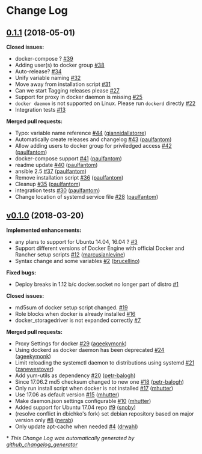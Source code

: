 # Change Log

## [0.1.1](https://galaxy.ansible.com/mongrelion/role-docker) (2018-05-01)
**Closed issues:**

- docker-compose ? [\#39](https://github.com/mongrelion/ansible-role-docker/issues/39)
- Adding user\(s\) to docker group [\#38](https://github.com/mongrelion/ansible-role-docker/issues/38)
- Auto-release? [\#34](https://github.com/mongrelion/ansible-role-docker/issues/34)
- Unify variable naming [\#32](https://github.com/mongrelion/ansible-role-docker/issues/32)
- Move away from installation script [\#31](https://github.com/mongrelion/ansible-role-docker/issues/31)
- Can we start Tagging releases please [\#27](https://github.com/mongrelion/ansible-role-docker/issues/27)
- Support for proxy in docker daemon is missing [\#25](https://github.com/mongrelion/ansible-role-docker/issues/25)
- `docker daemon` is not supported on Linux. Please run `dockerd` directly [\#22](https://github.com/mongrelion/ansible-role-docker/issues/22)
- Integration tests [\#13](https://github.com/mongrelion/ansible-role-docker/issues/13)

**Merged pull requests:**

- Typo: variable name reference [\#44](https://github.com/mongrelion/ansible-role-docker/pull/44) ([giannidallatorre](https://github.com/giannidallatorre))
- Automatically create releases and changelog [\#43](https://github.com/mongrelion/ansible-role-docker/pull/43) ([paulfantom](https://github.com/paulfantom))
- Allow adding users to docker group for priviledged access [\#42](https://github.com/mongrelion/ansible-role-docker/pull/42) ([paulfantom](https://github.com/paulfantom))
- docker-compose support [\#41](https://github.com/mongrelion/ansible-role-docker/pull/41) ([paulfantom](https://github.com/paulfantom))
- readme update [\#40](https://github.com/mongrelion/ansible-role-docker/pull/40) ([paulfantom](https://github.com/paulfantom))
- ansible 2.5 [\#37](https://github.com/mongrelion/ansible-role-docker/pull/37) ([paulfantom](https://github.com/paulfantom))
- Remove installation script [\#36](https://github.com/mongrelion/ansible-role-docker/pull/36) ([paulfantom](https://github.com/paulfantom))
- Cleanup [\#35](https://github.com/mongrelion/ansible-role-docker/pull/35) ([paulfantom](https://github.com/paulfantom))
- integration tests [\#30](https://github.com/mongrelion/ansible-role-docker/pull/30) ([paulfantom](https://github.com/paulfantom))
- Change location of systemd service file [\#28](https://github.com/mongrelion/ansible-role-docker/pull/28) ([paulfantom](https://github.com/paulfantom))

## [v0.1.0](https://galaxy.ansible.com/mongrelion/role-docker) (2018-03-20)
**Implemented enhancements:**

- any plans to support for Ubuntu 14.04, 16.04 ? [\#3](https://github.com/mongrelion/ansible-role-docker/issues/3)
- Support different versions of Docker Engine with official Docker and Rancher setup scripts [\#12](https://github.com/mongrelion/ansible-role-docker/pull/12) ([marcusianlevine](https://github.com/marcusianlevine))
- Syntax change and some variables [\#2](https://github.com/mongrelion/ansible-role-docker/pull/2) ([brucellino](https://github.com/brucellino))

**Fixed bugs:**

- Deploy breaks in 1.12 b/c docker.socket no longer part of distro [\#1](https://github.com/mongrelion/ansible-role-docker/issues/1)

**Closed issues:**

- md5sum of docker setup script changed. [\#19](https://github.com/mongrelion/ansible-role-docker/issues/19)
- Role blocks when docker is already installed [\#16](https://github.com/mongrelion/ansible-role-docker/issues/16)
- docker\_storagedriver is not expanded correctly [\#7](https://github.com/mongrelion/ansible-role-docker/issues/7)

**Merged pull requests:**

- Proxy Settings for docker [\#29](https://github.com/mongrelion/ansible-role-docker/pull/29) ([ageekymonk](https://github.com/ageekymonk))
- Using dockerd as docker daemon has been deprecated [\#24](https://github.com/mongrelion/ansible-role-docker/pull/24) ([ageekymonk](https://github.com/ageekymonk))
- Limit reloading the systemctl daemon to distributions using systemd [\#21](https://github.com/mongrelion/ansible-role-docker/pull/21) ([zanewestover](https://github.com/zanewestover))
- Add yum-utils as dependency [\#20](https://github.com/mongrelion/ansible-role-docker/pull/20) ([petr-balogh](https://github.com/petr-balogh))
- Since 17.06.2 md5 checksum changed to new one [\#18](https://github.com/mongrelion/ansible-role-docker/pull/18) ([petr-balogh](https://github.com/petr-balogh))
- Only run install script when docker is not installed [\#17](https://github.com/mongrelion/ansible-role-docker/pull/17) ([mhutter](https://github.com/mhutter))
- Use 17.06 as default version [\#15](https://github.com/mongrelion/ansible-role-docker/pull/15) ([mhutter](https://github.com/mhutter))
- Make daemon.json settings configurable [\#10](https://github.com/mongrelion/ansible-role-docker/pull/10) ([mhutter](https://github.com/mhutter))
- Added support for Ubuntu 17.04 repo [\#9](https://github.com/mongrelion/ansible-role-docker/pull/9) ([snoby](https://github.com/snoby))
- \(resolve conflict in dbichko's fork\) set debian repository based on major version only [\#8](https://github.com/mongrelion/ansible-role-docker/pull/8) ([nerab](https://github.com/nerab))
- Only update apt-cache when needed [\#4](https://github.com/mongrelion/ansible-role-docker/pull/4) ([drwahl](https://github.com/drwahl))



\* *This Change Log was automatically generated by [github_changelog_generator](https://github.com/skywinder/Github-Changelog-Generator)*